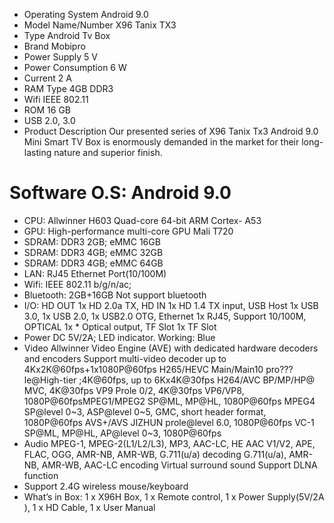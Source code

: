 * Operating System	Android 9.0
* Model Name/Number	X96 Tanix TX3
* Type	Android Tv Box
* Brand	Mobipro
* Power Supply	5 V
* Power Consumption	6 W
* Current	2 A
* RAM Type	4GB DDR3
* Wifi	IEEE 802.11
* ROM	16 GB
* USB	2.0, 3.0
* Product Description
  Our presented series of X96 Tanix Tx3 Android 9.0 Mini Smart TV Box is enormously demanded in the market for their long-lasting nature and superior finish.


# Software O.S: Android 9.0

* CPU: Allwinner H603 Quad-core 64-bit ARM Cortex- A53
* GPU: High-performance multi-core GPU Mali T720
* SDRAM: DDR3 2GB; eMMC 16GB
* SDRAM: DDR3 4GB; eMMC 32GB
* SDRAM: DDR3 4GB; eMMC 64GB
* LAN: RJ45 Ethernet Port(10/100M)
* Wifi: IEEE 802.11 b/g/n/ac;
* Bluetooth: 2GB+16GB Not support bluetooth
* I/O: HD OUT 1x HD 2.0a TX, HD IN 1x HD 1.4 TX input, USB Host 1x USB 3.0, 1x USB 2.0, 1x USB2.0 OTG, Ethernet 1x RJ45, Support 10/100M, OPTICAL 1x * Optical output, TF Slot 1x TF Slot
* Power DC 5V/2A; LED indicator. Working: Blue
* Video
  Allwinner Video Engine (AVE) with dedicated hardware decoders and encoders
  Support multi-video decoder up to 4Kx2K@60fps+1x1080P@60fps
  H265/HEVC Main/Main10 pro???le@High-tier ;4K@60fps, up to 6Kx4K@30fps
  H264/AVC BP/MP/HP@ MVC, 4K@30fps
  VP9 Prole 0/2, 4K@30fps
  VP6/VP8, 1080P@60fpsMPEG1/MPEG2 SP@ML, MP@HL, 1080P@60fps
  MPEG4 SP@level 0~3, ASP@level 0~5, GMC, short header format, 1080P@60fps
  AVS+/AVS JIZHUN prole@level 6.0, 1080P@60fps
  VC-1 SP@ML, MP@HL, AP@level 0~3, 1080P@60fps
* Audio
  MPEG-1, MPEG-2(L1/L2/L3), MP3, AAC-LC, HE AAC V1/V2, APE, FLAC, OGG, AMR-NB, AMR-WB, G.711(u/a) decoding
  G.711(u/a), AMR-NB, AMR-WB, AAC-LC encoding
  Virtual surround sound
  Support DLNA function
* Support 2.4G wireless mouse/keyboard
* What’s in Box: 1 x X96H Box, 1 x Remote control, 1 x Power Supply(5V/2A ), 1 x HD Cable, 1 x User Manual
